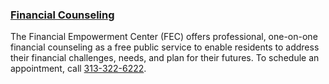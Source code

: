 ### [Financial Counseling](https://detroitmi.gov/departments/department-neighborhoods/financial-empowerment-center-fec)

The Financial Empowerment Center (FEC) offers professional, one-on-one financial counseling as a free public service to enable residents to address their financial challenges, needs, and plan for their futures. To schedule an appointment, call [313-322-6222](tel:+1-313-322-6222).